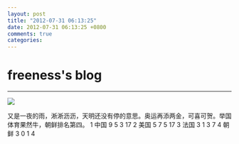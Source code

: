 ```yaml
---
layout: post
title: "2012-07-31 06:13:25"
date: 2012-07-31 06:13:25 +0800
comments: true
categories: 
---
```


# freeness's blog

----------

![](http://okqmqrbgo.bkt.clouddn.com/201207310613251.jpg)

>
又是一夜的雨，淅淅沥沥，天明还没有停的意思。奥运再添两金，可喜可贺。举国体育果然牛，朝鲜排名第四。
1	中国	9	5	3	17
2	美国	5	7	5	17
3	法国	3	1	3	7
4	朝鲜	3	0	1	4